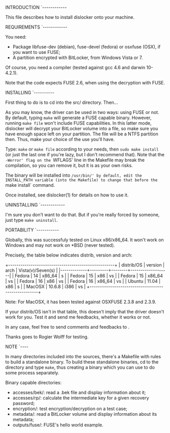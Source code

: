 INTRODUCTION
`------------

This file describes how to install dislocker onto your machine.



REQUIREMENTS
`------------

You need:
 - Package libfuse-dev (debian), fuse-devel (fedora) or osxfuse (OSX), if you
   want to use FUSE;
 - A partition encrypted with BitLocker, from Windows Vista or 7.

Of course, you need a compiler (tested against gcc 4.6 and darwin 10-4.2.1).

Note that the code expects FUSE 2.6, when using the decryption with FUSE.



INSTALLING
`----------

First thing to do is to cd into the src/ directory. Then...

As you may know, the driver can be used in two ways: using FUSE or not. By
default, typing `make` will generate a FUSE capable binary. However, running
`make file` won't include FUSE capabilities. In this latter mode, dislocker
will decrypt your BitLocker volume into a file, so make sure you have enough
space left on your partition. The file will be a NTFS partition then.
Thus, make your choice of the use you'll have.

Type: `make` or `make file` according to your needs, then `sudo make install`
(or just the last one if you're lazy, but I don't recommend that). Note that the
`-Werror' flag on the `WFLAGS' line in the Makefile may break the compilation,
so you can remove it, but it is as your own risks.

The binary will be installed into `/usr/bin/' by default, edit the INSTALL_PATH
variable (into the Makefile) to change that before the `make install` command.

Once installed, see dislocker(1) for details on how to use it.



UNINSTALLING
`------------

I'm sure you don't want to do that. But if you're really forced by someone, just
type `make uninstall`.



PORTABILITY
`-----------

Globally, this was successfuly tested on Linux x86/x86_64. It won't work on
Windows and may not work on *BSD (never tested).

Precisely, the table below indicates distrib, version and arch:

+----------------------------------------------------+
| distrib/OS  | version |  arch  | Vista(v)/Seven(s) |
|-------------+---------+--------+-------------------|
| Fedora      |   14    | x86_64 |         s         |
| Fedora      |   15    | x86    |        vs         |
| Fedora      |   15    | x86_64 |        vs         |
| Fedora      |   16    | x86    |        vs         |
| Fedora      |   16    | x86_64 |        vs         |
| Ubuntu      |  11.04  | x86    |         s         |
| MacOSX      | 10.6.8  | i386   |        vs         |
+----------------------------------------------------+

Note: For MacOSX, it has been tested against OSXFUSE 2.3.8 and 2.3.9.

If your distrib/OS isn't in that table, this doesn't imply that the driver
doesn't work for you. Test it and send me feedbacks, whether it works or not.

In any case, feel free to send comments and feedbacks to
<dislocker __AT__ hsc __DOT__ fr>.

Thanks goes to Rogier Wolff for testing.



NOTE
`----

In many directories included into the sources, there's a Makefile with rules to
build a standalone binary. To build these standalone binaries, cd to the
directory and type `make`, thus creating a binary which you can use to do some
process separately.

Binary capable directories:
- accesses/bek/: read a .bek file and display information about it;
- accesses/rp/: calculate the intermediate key for a given recovery password;
- encryption/: test encryption/decryption on a test case;
- metadata/: read a BitLocker volume and display information about its metadata;
- outputs/fuse/: FUSE's hello world example.
